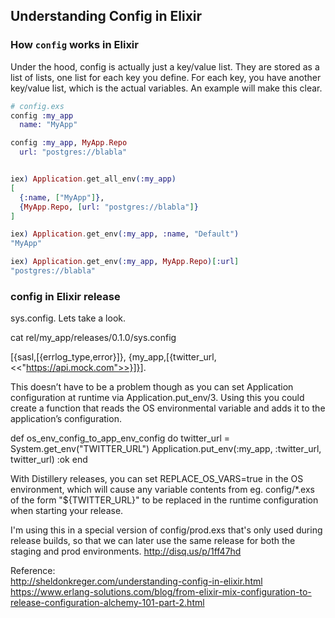 ## Understanding Config in Elixir

### How `config` works in Elixir

Under the hood, config is actually just a key/value list. They are stored as a list of lists, one list for each key you define. For each key, you have another key/value list, which is the actual variables. An example will make this clear.

```elixir
# config.exs
config :my_app
  name: "MyApp"

config :my_app, MyApp.Repo
  url: "postgres://blabla"


iex) Application.get_all_env(:my_app)
[
  {:name, ["MyApp"]},
  {MyApp.Repo, [url: "postgres://blabla"]}
]

iex) Application.get_env(:my_app, :name, "Default")
"MyApp"

iex) Application.get_env(:my_app, MyApp.Repo)[:url]
"postgres://blabla"
```

### config in Elixir release


sys.config. Lets take a look.

cat rel/my_app/releases/0.1.0/sys.config 

[{sasl,[{errlog_type,error}]},
 {my_app,[{twitter_url,<<"https://api.mock.com">>}]}].


 This doesn’t have to be a problem though as you can set Application configuration at runtime via Application.put_env/3. Using this you could create a function that reads the OS environmental variable and adds it to the application’s configuration.

def os_env_config_to_app_env_config do
  twitter_url = System.get_env("TWITTER_URL")
  Application.put_env(:my_app, :twitter_url, twitter_url)
  :ok
end
 




With Distillery releases, you can set REPLACE_OS_VARS=true in the OS environment, which will cause any variable contents from eg. config/*.exs of the form "${TWITTER_URL}" to be replaced in the runtime configuration when starting your release.

I'm using this in a special version of config/prod.exs that's only used during release builds, so that we can later use the same release for both the staging and prod environments.
http://disq.us/p/1ff47hd

Reference:  
http://sheldonkreger.com/understanding-config-in-elixir.html  
https://www.erlang-solutions.com/blog/from-elixir-mix-configuration-to-release-configuration-alchemy-101-part-2.html